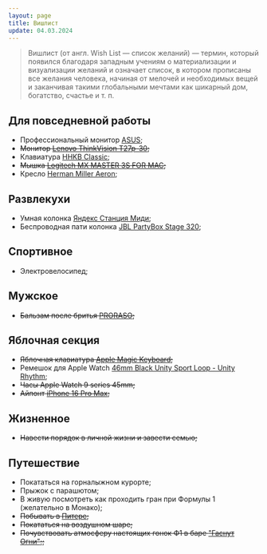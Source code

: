 ```yaml
---
layout: page
title: Вишлист
update: 04.03.2024
---
```


> Вишлист (от англ. Wish List — список желаний) — термин, который появился благодаря западным 
учениям о материализации и визуализации желаний и означает список, в котором прописаны все 
желания человека, начиная от мелочей и необходимых вещей и заканчивая такими глобальными 
мечтами как шикарный дом, богатство, счастье и т. п.

## Для повседневной работы
- Профессиональный монитор [ASUS](https://sumbar-computer.com/product/professionalnyi-monitor-asus-proart-27-pa279crv-3870/);
- <strike>Монитор [Lenovo ThinkVision T27p-30](https://www.lenovo.com/us/en/p/accessories-and-software/monitors/office/63a9gar1us?orgRef=https%253A%252F%252Fyandex.ru%252F);</strike>
- Клавиатура [HHKB Classic](https://www.pfuemea.com/en-gb/dr_product/hhkb-professional-classic-white-45g-tkl-printed-keycaps-pd-kb401w);
- <strike>Мышка [Logitech MX MASTER 3S FOR MAC](https://www.logitech.com/en-eu/products/mice/mx-master-3s-mac-bluetooth-mouse.910-006572.html);</strike>
- Кресло [Herman Miller Aeron](https://cishop.ru/catalog/kresla/kresla-rabochie/kreslo-herman-miller-aeron-new/);

## Развлекухи
- Умная колонка [Яндекс Станция Миди](https://ashgabatmarket.com/product/умная-колонка-яндекс-станция-миди/);
- Беспроводная пати колонка [JBL PartyBox Stage 320](https://www.jbl.com/party-speakers/PARTYBOX-STAGE-320.html);

## Спортивное
- Электровелосипед;

## Мужское
- <strike>Бальзам после бритья [PRORASO](https://опаснаябритва.рф/product/balzam-posle-britya-proraso-2);</strike>

## Яблочная секция
- <strike>Яблочная клавиатура [Apple Magic Keyboard](https://almapro.com.tm/product/magic-keyboard-with-touch-id);</strike>
- Ремешок для Apple Watch [46mm Black Unity Sport Loop - Unity Rhythm](https://www.apple.com/shop/product/MDF54AM/A/46mm-black-unity-sport-loop-unity-rhythm?);
- <strike>Часы Apple Watch 9 series 45mm;</strike>
- <strike>Айпонт [iPhone 16 Pro Max](https://www.apple.com/iphone-16-pro/);</strike>

## Жизненное
- <strike>Навести порядок в личной жизни и завести семью;</strike>

## Путешествие
- Покататься на горналыжном курорте;
- Прыжок с парашютом;
- В живую посмотреть как проходить гран при Формулы 1 (желательно в Монако);
- <strike>Побывать в [Питере](https://ru.wikipedia.org/wiki/Санкт-Петербург);</strike>
- <strike>Покататься на воздушном шаре;</strike>
- <strike>Почувствовать атмосферу настоящих гонок Ф1 в баре ["Гаснут Огни"](https://gasnutognif1.ru/);;</strike>
